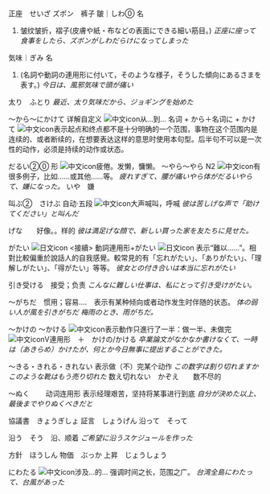 正座　せいざ
ズボン　裤子
皺｜しわ⓪
名
1. 皱纹皱折，褶子(皮膚や紙・布などの表面にできる細い筋目。)
*正座に座って食事をしたら、ズボンがしわだらけになってしまった*

気味｜ぎみ
名
1. (名詞や動詞の連用形に付いて，そのような様子，そうした傾向にあるさまを表す。)
*今日は、風邪気味で頭が痛い*

太り　ふとり
*最近、太り気味だから、ジョギングを始めた*

〜から〜にかけて
详解自定义
![中文icon](https://libs.mojidict.com/mojidict-ssr/v4.9.2.20241115/img/ic_difinition_cn.35e3304.svg)从…到…
名词 + から＋名词に + かけて
![中文icon](https://libs.mojidict.com/mojidict-ssr/v4.9.2.20241115/img/ic_difinition_cn.35e3304.svg)表示起点和终点都不是十分明确的一个范围，事物在这个范围内是连续的、或者断续的，在想要表达这样的意思时使用本句型。后半句不可以是一次性的动作，必须是持续的动作或状态。

だるい②⓪
形
![中文icon](https://libs.mojidict.com/mojidict-ssr/v4.9.2.20241115/img/ic_difinition_cn.35e3304.svg)疲倦。发懒，慵懒。
〜やら〜やら
N2
![中文icon](https://libs.mojidict.com/mojidict-ssr/v4.9.2.20241115/img/ic_difinition_cn.35e3304.svg)有很多例子，比如……或其他……等。
*疲れすぎて、腰が痛いやら体がだるいやらて、嫌になった。*
いや　嫌

叫ぶ②　さけぶ
自动·五段
![中文icon](https://libs.mojidict.com/mojidict-ssr/v4.9.2.20241115/img/ic_difinition_cn.35e3304.svg)大声喊叫，呼喊
*彼は苦しげな声で「助けてください」と叫んだ*

げな　　好像。。样的
*彼は満足げな顔で、新しい買った家を友たちに見せた。*

がたい
![日文icon](https://libs.mojidict.com/mojidict-ssr/v4.9.2.20241115/img/ic_difinition_jp.dbeb4f9.svg)
<接續> 動詞連用形+がたい
![日文icon](https://libs.mojidict.com/mojidict-ssr/v4.9.2.20241115/img/ic_difinition_jp.dbeb4f9.svg)
表示“難以……”。相對比較偏重於說話人的自我感覺。較常見的有「忘れがたい」、「ありがたい」、「理解しがたい」、「得がたい」等等。
*彼女との付き合いは本当に忘れがたい*

引き受ける　接受；负责
*こんなに難しい仕事は、私にとって引き受けがたい。*

～がちだ　惯用；容易....　表示有某种倾向或者动作发生时伴随的状态。
*体の弱い人が風を引きがちだ*
*梅雨のとき、雨がちだ。*

〜かけの 〜かける
![中文icon](https://libs.mojidict.com/mojidict-ssr/v4.9.0.20241104/img/ic_difinition_cn.35e3304.svg)表示動作只進行了一半：做一半、未做完
![中文icon](https://libs.mojidict.com/mojidict-ssr/v4.9.0.20241104/img/ic_difinition_cn.35e3304.svg)V連用形　＋　かけの/かける
*卒業論文がなかなか書けなくて、一時は（あきらめ）かけたが、何とか今日無事に提出することができた。*

～きる・きれる・きれない
表示做（不）完某个动作
*この数字は割り切れますか*
*このような靴はもう売り切れた*
数え切れない　かぞえ　　数不尽的

～ぬく　　
动词连用形
表示经理艰苦，坚持将某事进行到底
*自分が決めた以上、最後までやりぬくべきだと*

協議書　きょうぎしょ
証言　しょうげん
沿って　そって

沿う　そう　沿、顺着
*ご希望に沿うスケジュールを作った*

方針　ほうしん
物価　ぶっか
上昇　じょうしょう

にわたる
![中文icon](https://libs.mojidict.com/mojidict-ssr/v4.9.2.20241115/img/ic_difinition_cn.35e3304.svg)涉及…的… 强调时间之长，范围之广。
*台湾全島にわたって、台風があった*

